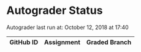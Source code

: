 # Autograder Status
Autograder last run at: October 12, 2018 at 17:40

| GitHub ID | Assignment | Graded Branch |
|-----------|------------|---------------|
